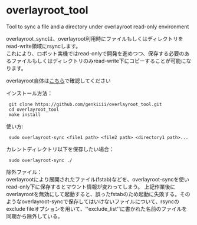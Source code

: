 # overlayroot_tool
Tool to sync a file and a directory under overlayroot read-only environment

overlayroot_syncは、overlayroot利用時にファイルもしくはディレクトリをread-write領域にrsyncします。  
これにより、ロボット実機ではread-onlyで開発を進めつつ、保存する必要のあるファイルもしくはディレクトリのみread-write下にコピーすることが可能になります。

overlayroot自体は[こちら](https://packages.ubuntu.com/jammy/overlayroot)で確認してください

インストール方法：
```
 git clone https://github.com/genkiiii/overlayroot_tool.git
 cd overlayroot_tool
 make install
```
使い方:
```
 sudo overlayroot-sync <file1 path> <file2 path> <directory1 path>...
```
カレントディレクトリ以下を保存したい場合：
```
 sudo overlayroot-sync ./
```
除外ファイル：  
overlayrootにより展開されたファイル(fstab)などを、overlayroot-syncを使いread-only下に保存するとマウント情報が変わってしまう。
上記作業後にoverlayrootを無効にして起動すると、誤ったfstabのため起動に失敗する。そのようなoverlayroot-syncで保存してはいけないファイルについて、rsyncのexclude fileオプションを用いて、''exclude_list''に書かれた名前のファイルを同期から除外している。
